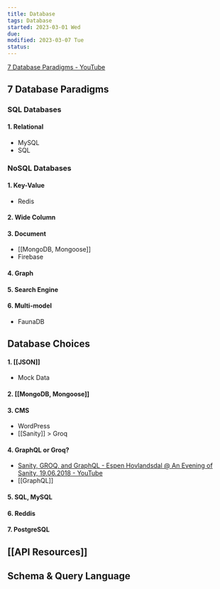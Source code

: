 ```yaml
---
title: Database
tags: Database  
started: 2023-03-01 Wed
due: 
modified: 2023-03-07 Tue
status: 
---
```

[7 Database Paradigms - YouTube](https://www.youtube.com/watch?v=W2Z7fbCLSTw&list=PL0vfts4VzfNjQOM9VClyL5R0LeuTxlAR3&index=10)
## 7 Database Paradigms
### SQL Databases
#### 1. Relational
- MySQL
- SQL
### NoSQL Databases
#### 1. Key-Value
- Redis
#### 2. Wide Column
#### 3. Document
- [[MongoDB, Mongoose]]
- Firebase
#### 4. Graph
#### 5. Search Engine
#### 6. Multi-model
- FaunaDB
## Database Choices
#### 1. [[JSON]]
- Mock Data
#### 2. [[MongoDB, Mongoose]]
#### 3. CMS
- WordPress
- [[Sanity]] > Groq
#### 4. GraphQL or Groq?
- [Sanity, GROQ, and GraphQL - Espen Hovlandsdal @ An Evening of Sanity, 19.06.2018 - YouTube](https://www.youtube.com/watch?v=Jcfubj2zRI0)
- [[GraphQL]]
#### 5. SQL, MySQL
#### 6. Reddis
#### 7. PostgreSQL
## [[API Resources]]

## Schema & Query Language
